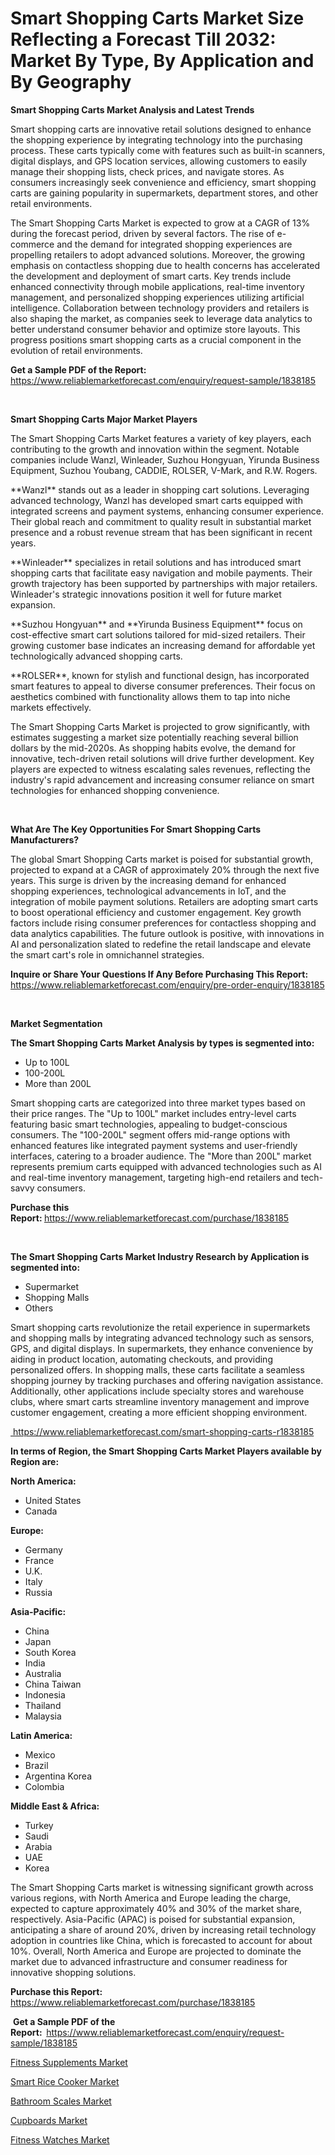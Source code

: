 <p><h1>Smart Shopping Carts Market Size Reflecting a Forecast Till 2032: Market By Type, By Application and By Geography</h1></p><p><strong>Smart Shopping Carts Market Analysis and Latest Trends</strong></p>
<p><p>Smart shopping carts are innovative retail solutions designed to enhance the shopping experience by integrating technology into the purchasing process. These carts typically come with features such as built-in scanners, digital displays, and GPS location services, allowing customers to easily manage their shopping lists, check prices, and navigate stores. As consumers increasingly seek convenience and efficiency, smart shopping carts are gaining popularity in supermarkets, department stores, and other retail environments.</p><p>The Smart Shopping Carts Market is expected to grow at a CAGR of 13% during the forecast period, driven by several factors. The rise of e-commerce and the demand for integrated shopping experiences are propelling retailers to adopt advanced solutions. Moreover, the growing emphasis on contactless shopping due to health concerns has accelerated the development and deployment of smart carts. Key trends include enhanced connectivity through mobile applications, real-time inventory management, and personalized shopping experiences utilizing artificial intelligence. Collaboration between technology providers and retailers is also shaping the market, as companies seek to leverage data analytics to better understand consumer behavior and optimize store layouts. This progress positions smart shopping carts as a crucial component in the evolution of retail environments.</p></p>
<p><strong>Get a Sample PDF of the Report:&nbsp;</strong> <a href="https://www.reliablemarketforecast.com/enquiry/request-sample/1838185?utm_campaign=1897&utm_medium=2&utm_source=Github&utm_content=ia&utm_term=04042025&utm_id=smart-shopping-carts">https://www.reliablemarketforecast.com/enquiry/request-sample/1838185</a></p>
<p>&nbsp;</p>
<p><strong>Smart Shopping Carts Major Market Players</strong></p>
<p><p>The Smart Shopping Carts Market features a variety of key players, each contributing to the growth and innovation within the segment. Notable companies include Wanzl, Winleader, Suzhou Hongyuan, Yirunda Business Equipment, Suzhou Youbang, CADDIE, ROLSER, V-Mark, and R.W. Rogers. </p><p>**Wanzl** stands out as a leader in shopping cart solutions. Leveraging advanced technology, Wanzl has developed smart carts equipped with integrated screens and payment systems, enhancing consumer experience. Their global reach and commitment to quality result in substantial market presence and a robust revenue stream that has been significant in recent years.</p><p>**Winleader** specializes in retail solutions and has introduced smart shopping carts that facilitate easy navigation and mobile payments. Their growth trajectory has been supported by partnerships with major retailers. Winleader's strategic innovations position it well for future market expansion.</p><p>**Suzhou Hongyuan** and **Yirunda Business Equipment** focus on cost-effective smart cart solutions tailored for mid-sized retailers. Their growing customer base indicates an increasing demand for affordable yet technologically advanced shopping carts.</p><p>**ROLSER**, known for stylish and functional design, has incorporated smart features to appeal to diverse consumer preferences. Their focus on aesthetics combined with functionality allows them to tap into niche markets effectively.</p><p>The Smart Shopping Carts Market is projected to grow significantly, with estimates suggesting a market size potentially reaching several billion dollars by the mid-2020s. As shopping habits evolve, the demand for innovative, tech-driven retail solutions will drive further development. Key players are expected to witness escalating sales revenues, reflecting the industry's rapid advancement and increasing consumer reliance on smart technologies for enhanced shopping convenience.</p></p>
<p>&nbsp;</p>
<p><strong>What Are The Key Opportunities For Smart Shopping Carts Manufacturers?</strong></p>
<p><p>The global Smart Shopping Carts market is poised for substantial growth, projected to expand at a CAGR of approximately 20% through the next five years. This surge is driven by the increasing demand for enhanced shopping experiences, technological advancements in IoT, and the integration of mobile payment solutions. Retailers are adopting smart carts to boost operational efficiency and customer engagement. Key growth factors include rising consumer preferences for contactless shopping and data analytics capabilities. The future outlook is positive, with innovations in AI and personalization slated to redefine the retail landscape and elevate the smart cart's role in omnichannel strategies.</p></p>
<p><strong>Inquire or Share Your Questions If Any Before Purchasing This Report:</strong> <a href="https://www.reliablemarketforecast.com/enquiry/pre-order-enquiry/1838185?utm_campaign=1897&utm_medium=2&utm_source=Github&utm_content=ia&utm_term=04042025&utm_id=smart-shopping-carts">https://www.reliablemarketforecast.com/enquiry/pre-order-enquiry/1838185</a></p>
<p>&nbsp;</p>
<p><strong>Market Segmentation</strong></p>
<p><strong>The Smart Shopping Carts Market Analysis by types is segmented into:</strong></p>
<p><ul><li>Up to 100L</li><li>100-200L</li><li>More than 200L</li></ul></p>
<p><p>Smart shopping carts are categorized into three market types based on their price ranges. The "Up to 100L" market includes entry-level carts featuring basic smart technologies, appealing to budget-conscious consumers. The "100-200L" segment offers mid-range options with enhanced features like integrated payment systems and user-friendly interfaces, catering to a broader audience. The "More than 200L" market represents premium carts equipped with advanced technologies such as AI and real-time inventory management, targeting high-end retailers and tech-savvy consumers.</p></p>
<p><strong>Purchase this Report:&nbsp;</strong><a href="https://www.reliablemarketforecast.com/purchase/1838185?utm_campaign=1897&utm_medium=2&utm_source=Github&utm_content=ia&utm_term=04042025&utm_id=smart-shopping-carts">https://www.reliablemarketforecast.com/purchase/1838185</a></p>
<p>&nbsp;</p>
<p><strong>The Smart Shopping Carts Market Industry Research by Application is segmented into:</strong></p>
<p><ul><li>Supermarket</li><li>Shopping Malls</li><li>Others</li></ul></p>
<p><p>Smart shopping carts revolutionize the retail experience in supermarkets and shopping malls by integrating advanced technology such as sensors, GPS, and digital displays. In supermarkets, they enhance convenience by aiding in product location, automating checkouts, and providing personalized offers. In shopping malls, these carts facilitate a seamless shopping journey by tracking purchases and offering navigation assistance. Additionally, other applications include specialty stores and warehouse clubs, where smart carts streamline inventory management and improve customer engagement, creating a more efficient shopping environment.</p></p>
<p><a href="https://www.reliablemarketforecast.com/smart-shopping-carts-r1838185?utm_campaign=1897&utm_medium=2&utm_source=Github&utm_content=ia&utm_term=04042025&utm_id=smart-shopping-carts">&nbsp;https://www.reliablemarketforecast.com/smart-shopping-carts-r1838185</a></p>
<p><strong>In terms of Region, the Smart Shopping Carts Market Players available by Region are:</strong></p>
<p>
    <p> <strong> North America: </strong>
        <ul>
            <li>United States</li>
            <li>Canada</li>
        </ul>
        </p> 
    <p> <strong> Europe: </strong>
        <ul>
            <li>Germany</li>
            <li>France</li>
            <li>U.K.</li>
            <li>Italy</li>
            <li>Russia</li>
        </ul>
        </p> 
    <p> <strong> Asia-Pacific: </strong>
        <ul>
            <li>China</li>
            <li>Japan</li>
            <li>South Korea</li>
            <li>India</li>
            <li>Australia</li>
            <li>China Taiwan</li>
            <li>Indonesia</li>
            <li>Thailand</li>
            <li>Malaysia</li>
        </ul>
        </p> 
    <p> <strong> Latin America: </strong>
        <ul>
            <li>Mexico</li>
            <li>Brazil</li>
            <li>Argentina Korea</li>
            <li>Colombia</li>
        </ul>
        </p> 
    <p> <strong> Middle East & Africa: </strong>
        <ul>
            <li>Turkey</li>
            <li>Saudi</li>
            <li>Arabia</li>
            <li>UAE</li>
            <li>Korea</li>
        </ul>
    </p>
    </p>
<p><p>The Smart Shopping Carts market is witnessing significant growth across various regions, with North America and Europe leading the charge, expected to capture approximately 40% and 30% of the market share, respectively. Asia-Pacific (APAC) is poised for substantial expansion, anticipating a share of around 20%, driven by increasing retail technology adoption in countries like China, which is forecasted to account for about 10%. Overall, North America and Europe are projected to dominate the market due to advanced infrastructure and consumer readiness for innovative shopping solutions.</p></p>
<p><strong>Purchase this Report: </strong><a href="https://www.reliablemarketforecast.com/purchase/1838185?utm_campaign=1897&utm_medium=2&utm_source=Github&utm_content=ia&utm_term=04042025&utm_id=smart-shopping-carts">https://www.reliablemarketforecast.com/purchase/1838185</a></p>
<p>&nbsp;<strong>Get a Sample PDF of the Report:&nbsp;&nbsp;</strong><a href="https://www.reliablemarketforecast.com/enquiry/request-sample/1838185?utm_campaign=1897&utm_medium=2&utm_source=Github&utm_content=ia&utm_term=04042025&utm_id=smart-shopping-carts">https://www.reliablemarketforecast.com/enquiry/request-sample/1838185</a></p>
<p><strong></strong></p>
<p><p><a href="https://github.com/stvnpukaj10/Market-Research-Report-List-1/blob/main/fitness-supplements-market.md?utm_campaign=1897&utm_medium=2&utm_source=Github&utm_content=ia&utm_term=04042025&utm_id=smart-shopping-carts">Fitness Supplements Market</a></p><p><a href="https://github.com/amourdeeks8j/Market-Research-Report-List-1/blob/main/smart-rice-cooker-market.md?utm_campaign=1897&utm_medium=2&utm_source=Github&utm_content=ia&utm_term=04042025&utm_id=smart-shopping-carts">Smart Rice Cooker Market</a></p><p><a href="https://github.com/shongranch73/Market-Research-Report-List-1/blob/main/bathroom-scales-market.md?utm_campaign=1897&utm_medium=2&utm_source=Github&utm_content=ia&utm_term=04042025&utm_id=smart-shopping-carts">Bathroom Scales Market</a></p><p><a href="https://github.com/sakourkishev/Market-Research-Report-List-1/blob/main/cupboards-market.md?utm_campaign=1897&utm_medium=2&utm_source=Github&utm_content=ia&utm_term=04042025&utm_id=smart-shopping-carts">Cupboards Market</a></p><p><a href="https://github.com/bordzjisela/Market-Research-Report-List-1/blob/main/fitness-watches-market.md?utm_campaign=1897&utm_medium=2&utm_source=Github&utm_content=ia&utm_term=04042025&utm_id=smart-shopping-carts">Fitness Watches Market</a></p></p>